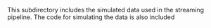 This subdirectory includes the simulated data used in the streaming pipeline. The code for simulating the data is also included
